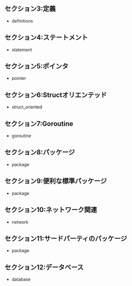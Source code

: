 ## セクション3:定義
- definitions

## セクション4:ステートメント
- statement

## セクション5:ポインタ
- pointer

## セクション6:Structオリエンテッド
- struct_oriented

## セクション7:Goroutine
- goroutine

## セクション8:パッケージ
- package

## セクション9:便利な標準パッケージ
- package

## セクション10:ネットワーク関連
- network

## セクション11:サードパーティのパッケージ
- package

## セクション12:データベース
- database

